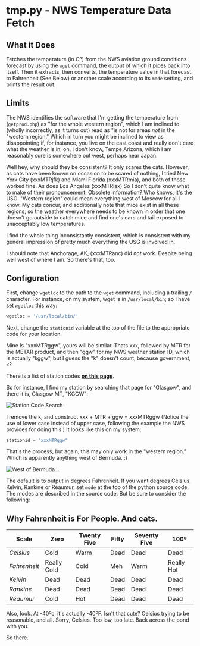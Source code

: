 # tmp.py - NWS Temperature Data Fetch

## What it Does

Fetches the temperature \(in Cº\) from the NWS aviation ground conditions
forecast by using the `wget` command, the output of which it pipes
back into itself. Then it extracts, then converts, the temperature value
in that forecast to Fahrenheit \(See Below\) or another scale according
to its `mode` setting, and prints the result out.

## Limits

The NWS identifies the software that I'm getting the temperature from
\(`getprod.php`\) as "for the whole western region", which I am inclined
to \(wholly incorrectly, as it turns out\) read as "is not for areas
_not_ in the "western region." Which in turn you might be inclined to
view as disappointing if, for instance, you live on the east coast and
really don't care what the weather is in, oh, I don't know, Tempe
Arizona, which I am reasonably sure is somewhere out west, perhaps near
Japan.

Well hey, why should they be consistent? It only scares the cats.
However, as cats have been known on occasion to be scared of nothing, I
tried New York City \(xxxMTRjfk\) and Miami Florida \(xxxMTRmia\), and
both of those worked fine. As does Los Angeles \(xxxMTRlax\) So I don't
quite know what to make of their pronouncement. Obsolete information?
Who knows, it's the USG. "Western region" could mean everything west of
Moscow for all I know. My cats concur, and additionally note that mice
exist in all these regions, so the weather everywhere needs to be known
in order that one doesn't go outside to catch mice and find one's ears
and tail exposed to unacceptably low temperatures.

I find the whole thing inconsistantly consistent, which is consistent
with my general impression of pretty much everything the USG is involved
in.

I should note that Anchorage, AK, \(xxxMTRanc\) did *not* work. Despite
being well west of where I am. So there's that, too.

## Configuration

First, change `wgetloc` to the path to the `wget` command, including a
trailing `/` character. For instance, on my system, wget is in
`/usr/local/bin`; so I have set `wgetloc` this way:

```python
wgetloc = '/usr/local/bin/'
```

Next, change the `stationid` variable at the top of the file to the
appropriate code for your location.

Mine is "xxxMTRggw", yours will be similar. Thats xxx, followed by MTR
for the METAR product, and then "ggw" for my NWS weather station ID,
which is actually "kggw", but I guess the "k" doesn't count, because
government, k?

There is a list of station codes **[on this page](http://www.datasink.com/cgi-bin/stationCodes.cgi)**.

So for instance, I find my station by searching that page for "Glasgow",
and there it is, Glasgow MT, "KGGW":

![Station Code Search](http://fyngyrz.com/images/kggw.png)  

I remove the k, and construct xxx + MTR + ggw = xxxMTRggw  \(Notice
the use of lower case instead of upper case, following the example
the NWS provides for doing this.\) It looks like this  on my system:

```python
stationid = "xxxMTRggw"
```

That's the process, but again, this may only work in the "western region."
Which is apparently anything west of Bermuda. :)

![West of Bermuda...](http://fyngyrz.com/images/bermuda2.png)  

The default is to output in degrees Fahrenheit. If you want degrees
Celsius, Kelvin, Rankine or Réaumur, set `mode` at the top of the python source code.
The modes are described in the source code. But be sure to consider the
following:

## Why Fahrenheit is For People. And cats.

Scale | Zero | Twenty Five | Fifty | Seventy Five | 100º  
----- | ---- | ----------- | ----- | ------------ | ---  
 *Celsius* | Cold | Warm | Dead | Dead | Dead  
 *Fahrenheit* | Really Cold | Cold | Meh | Warm | Really Hot  
 *Kelvin* | Dead | Dead | Dead | Dead | Dead  
 *Rankine* | Dead | Dead | Dead | Dead | Dead  
 *Réaumur* | Cold | Hot | Dead | Dead | Dead
Also, look. At -40ºc, it's actually -40ºF.
Isn't that cute? Celsius trying to be reasonable, and all.
Sorry, Celsius. Too low, too late. Back across the pond with you.

So there.
